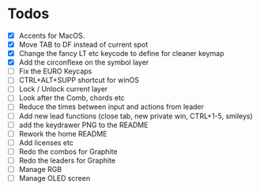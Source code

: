 # Todos

- [X] Accents for MacOS.
- [X] Move TAB to DF instead of current spot
- [X] Change the fancy LT etc keycode to define for cleaner keymap
- [X] Add the circonflexe on the symbol layer
- [ ] Fix the EURO Keycaps
- [ ] CTRL+ALT+SUPP shortcut for winOS
- [ ] Lock / Unlock current layer
- [ ] Look after the Comb, chords etc
- [ ] Reduce the times between input and actions from leader
- [ ] Add new lead functions (close tab, new private win, CTRL+1-5, smileys)
- [ ] add the keydrawer PNG to the README
- [ ] Rework the home README
- [ ] Add licenses etc
- [ ] Redo the combos for Graphite
- [ ] Redo the leaders for Graphite
- [ ] Manage RGB
- [ ] Manage OLED screen

